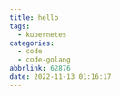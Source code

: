 ```yaml
---
title: hello
tags:
  - kubernetes
categories:
  - code
  - code-golang
abbrlink: 62876
date: 2022-11-13 01:16:17
---
```


<!--more-->